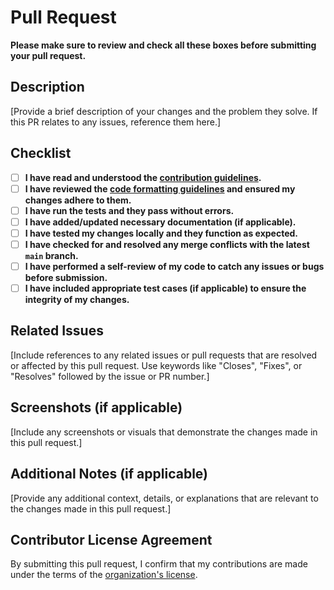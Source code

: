 # Pull Request

**Please make sure to review and check all these boxes before submitting your pull request.**

## Description

[Provide a brief description of your changes and the problem they solve. If this PR relates to any issues, reference them here.]

## Checklist

- [ ] **I have read and understood the [contribution guidelines](CONTRIBUTING.md).**
- [ ] **I have reviewed the [code formatting guidelines](.github/CODE_FORMATTING.md) and ensured my changes adhere to them.**
- [ ] **I have run the tests and they pass without errors.**
- [ ] **I have added/updated necessary documentation (if applicable).**
- [ ] **I have tested my changes locally and they function as expected.**
- [ ] **I have checked for and resolved any merge conflicts with the latest `main` branch.**
- [ ] **I have performed a self-review of my code to catch any issues or bugs before submission.**
- [ ] **I have included appropriate test cases (if applicable) to ensure the integrity of my changes.**

## Related Issues

[Include references to any related issues or pull requests that are resolved or affected by this pull request. Use keywords like "Closes", "Fixes", or "Resolves" followed by the issue or PR number.]

## Screenshots (if applicable)

[Include any screenshots or visuals that demonstrate the changes made in this pull request.]

## Additional Notes (if applicable)

[Provide any additional context, details, or explanations that are relevant to the changes made in this pull request.]

## Contributor License Agreement

By submitting this pull request, I confirm that my contributions are made under the terms of the [organization's license](LICENSE).
